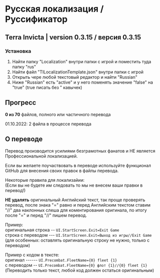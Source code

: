 # Русская локализация / Руссификатор
## Terra Invicta | version 0.3.15 / версия 0.3.15

### Установка
1. Найти папку "Localization" внутри папки с игрой и поместить туда папку "rus"
2. Найти файл "TILocalizationTemplate.json" внутри папки с игрой
3. Открыть чере любой текстовый редактор и найти "Russian"
4. Ниже "Russian" есть "active" и у него поменять значение "false" на "true" (true писать без " кавычек)

## Прогресс
**0 из 70** файлов, полного или частичного перевода

01.10.2022: 2 файла в процессе перевода

## О переводе

Перевод производится усилиями безграмотных фанатов и НЕ является Профессиональной локализацией.

Если вы желаете поучаствовать в переводе используйте функционал GitHub для внесения своих правок в файлы перевода.

Некоторые правила для локализайии:\
(Если вы не будете им следовать то мы не внесем ваши правки в перевод!)

**НЕ удалять** оригинальный Английский текст, так проще проверять перевод, после знака "=" равно и перед Английским текстом ставим "//" два наклонных слеша для коментирования оригинала, по итогу после "=" и перед "//" пишем перевод.

Пример:\
оригинальная строка -- `UI.StartScreen.Exit=Exit Game`\
строка с переводом --- `UI.StartScreen.Exit=Выход из игры//Exit Game`\
(для особенных: оставлять оригинальную строку не нужно, только с переводом)

Пример с кодом в тексте:\
оригинал ------ `UI.Precombat.FleetName={0} fleet {1}`\
с переводом -- `UI.Precombat.FleetName={0} флот {1}//{0} fleet {1}`\
(Переводить только текст, любой код должен остаться оригинальным)
